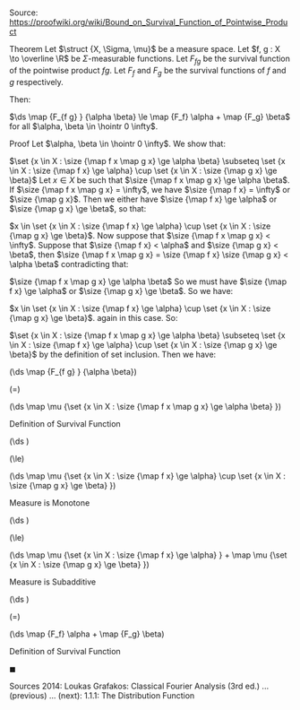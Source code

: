 # 

Source: https://proofwiki.org/wiki/Bound_on_Survival_Function_of_Pointwise_Product

Theorem
Let $\struct {X, \Sigma, \mu}$ be a measure space.
Let $f, g : X \to \overline \R$ be $\Sigma$-measurable functions.
Let $F_{f g}$ be the survival function of the pointwise product $f g$.
Let $F_f$ and $F_g$ be the survival functions of $f$ and $g$ respectively. 

Then: 

$\ds \map {F_{f g} } {\alpha \beta} \le \map {F_f} \alpha + \map {F_g} \beta$ for all $\alpha, \beta \in \hointr 0 \infty$.


Proof
Let $\alpha, \beta \in \hointr 0 \infty$.
We show that: 

$\set {x \in X : \size {\map f x \map g x} \ge \alpha \beta} \subseteq \set {x \in X : \size {\map f x} \ge \alpha} \cup \set {x \in X : \size {\map g x} \ge \beta}$
Let $x \in X$ be such that $\size {\map f x \map g x} \ge \alpha \beta$.
If $\size {\map f x \map g x} = \infty$, we have $\size {\map f x} = \infty$ or $\size {\map g x}$. 
Then we either have $\size {\map f x} \ge \alpha$ or $\size {\map g x} \ge \beta$, so that: 

$x \in \set {x \in X : \size {\map f x} \ge \alpha} \cup \set {x \in X : \size {\map g x} \ge \beta}$.
Now suppose that $\size {\map f x \map g x} < \infty$. 
Suppose that $\size {\map f x} < \alpha$ and $\size {\map g x} < \beta$, then $\size {\map f x \map g x} = \size {\map f x} \size {\map g x} < \alpha \beta$
contradicting that: 

$\size {\map f x \map g x} \ge \alpha \beta$
So we must have $\size {\map f x} \ge \alpha$ or $\size {\map g x} \ge \beta$. 
So we have:

$x \in \set {x \in X : \size {\map f x} \ge \alpha} \cup \set {x \in X : \size {\map g x} \ge \beta}$.
again in this case.
So:

$\set {x \in X : \size {\map f x \map g x} \ge \alpha \beta} \subseteq \set {x \in X : \size {\map f x} \ge \alpha} \cup \set {x \in X : \size {\map g x} \ge \beta}$
by the definition of set inclusion. 
Then we have: 














\(\ds \map {F_{f g} } {\alpha \beta}\)

\(=\)







\(\ds \map \mu {\set {x \in X : \size {\map f x \map g x} \ge \alpha \beta} }\)





Definition of Survival Function














\(\ds \)

\(\le\)







\(\ds \map \mu {\set {x \in X : \size {\map f x} \ge \alpha} \cup \set {x \in X : \size {\map g x} \ge \beta} }\)





Measure is Monotone














\(\ds \)

\(\le\)







\(\ds \map \mu {\set {x \in X : \size {\map f x} \ge \alpha} } + \map \mu {\set {x \in X : \size {\map g x} \ge \beta} }\)





Measure is Subadditive














\(\ds \)

\(=\)







\(\ds \map {F_f} \alpha + \map {F_g} \beta\)





Definition of Survival Function



$\blacksquare$


Sources
2014: Loukas Grafakos: Classical Fourier Analysis (3rd ed.) ... (previous) ... (next): $1.1.1$: The Distribution Function




